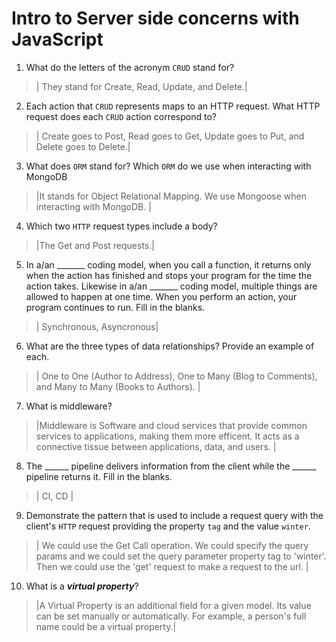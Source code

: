 # Intro to Server side concerns with JavaScript
01. What do the letters of the acronym `CRUD` stand for?

  > | They stand for Create, Read, Update, and Delete.|

02. Each action that `CRUD` represents maps to an HTTP request. What HTTP request does each `CRUD` action correspond to?

  > | Create goes to Post, Read goes to Get, Update goes to Put, and Delete goes to Delete.|

03. What does `ORM` stand for? Which `ORM` do we use when interacting with MongoDB

  > |It stands for Object Relational Mapping. We use Mongoose when interacting with MongoDB. |

04. Which two `HTTP` request types include a body?

  > |The Get and Post requests.|

05. In a/an _______ coding model, when you call a function, it returns only when the action has finished and stops your program for the time the action takes. Likewise in a/an _______ coding model, multiple things are allowed to happen at one time. When you perform an action, your program continues to run.  Fill in the blanks.

  > | Synchronous, Asyncronous|

06. What are the three types of data relationships? Provide an example of each.

  > | One to One (Author to Address), One to Many (Blog to Comments), and Many to Many (Books to Authors).  |

07. What is middleware?

  > |Middleware is Software and cloud services that provide common services to applications, making them more efficent. It acts as a connective tissue between applications, data, and users. |

08. The ______ pipeline delivers information from the client while the ______ pipeline returns it. Fill in the blanks. 

  > | CI, CD |

09. Demonstrate the pattern that is used to include a request query with the client's `HTTP` request providing the property `tag` and the value `winter`.

  > | We could use the Get Call operation. We could specify the query params and we could set the query parameter property tag to 'winter'. Then we could use the 'get' request to make a request to the url.  |

10. What is a ***virtual property***?

  > |A Virtual Property is an additional field for a given model. Its value can be set manually or automatically. For example, a person's full name could be a virtual property.|
